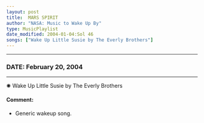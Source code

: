 ```yaml
---
layout: post
title:  MARS SPIRIT
author: "NASA: Music to Wake Up By"
type: MusicPlaylist
date_modified: 2004-01-04:Sol 46
songs: ["Wake Up Little Susie by The Everly Brothers"]
---
```


----
### DATE: February 20, 2004
----
✺ Wake Up Little Susie by The Everly Brothers

#### Comment:
* Generic wakeup song.



<br/>
<center>
	<a target="_blank"
	   href="https://twitter.com/intent/tweet?hashtags=Space,NASA,Playlist,NASAWakeupCalls,SpaceProgram&text={{ page.author}}, '{{ page.songs.first }}' {{ page.title }}, {{ page.date | date: '%B %d, %Y' }}. {{ site.url }}{{ page.url }}&via=nasawakeupcalls"><i class="fab fa-twitter" alt="Tweet this page" style="font-size: 1.3em;"></i></a>
	&nbsp; 	<i class="fas fa-user-astronaut" style="font-size: 1.5em;"></i> &nbsp;
    <a type="amzn" search="'Wake Up Little Susie by The Everly Brothers'" category="popular music">
    <i class="fab fa-amazon" style="font-size: 1.3em;"></i></a>
</center>
